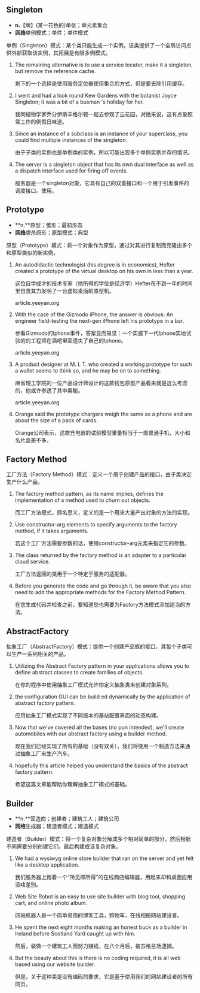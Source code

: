 ## Singleton
- **n.**【牌】(某一花色的)单张；单元素集合
- **网络**单例模式；单件；单件模式

单例（Singleton）模式：某个类只能生成一个实例，该类提供了一个全局访问点供外部获取该实例，其拓展是有限多例模式。

1. The remaining alternative is to use a service locator, make it a singleton, but remove the reference cache. 

   剩下的一个选择是使用服务定位器使用集合的方式，但是要去除引用缓存。

2. I went and had a look round Kew Gardens with the botanist Joyce Singleton; it was a bit of a busman 's holiday for her. 

   我同植物学家乔分伊斯辛格尔顿一起去参观了丘花园，对她来说，这有点象照常工作的例假日味道。

3. Since an instance of a subclass is an instance of your superclass, you could find multiple instances of the singleton. 

   由于子类的实例也是单例类的实例，所以可能出现多个单例实例并存的情况。

4. The server is a singleton object that has its own dual interface as well as a dispatch interface used for firing off events. 

   服务器是一个singleton对象，它具有自己的双重接口和一个用于引发事件的调度接口。使用。

## Prototype

- **n.**原型；雏形；最初形态
- **网络**虐杀原形；原型模式；典型

原型（Prototype）模式：将一个对象作为原型，通过对其进行复制而克隆出多个和原型类似的新实例。

1. An autodidactic technologist (his degree is in economics), Hefter created a prototype of the virtual desktop on his own in less than a year. 

   这位自学成才的技术专家（他所得的学位是经济学）Hefter在不到一年的时间里自食其力发明了一台虚拟桌面的原型机。

   article.yeeyan.org

2. With the case of the Gizmodo iPhone, the answer is obvious: An engineer field-testing the next-gen iPhone left his prototype in a bar. 

   参看Gizmodo的Iphone事件，答案显而易见：一个实施下一代Iphone实地试验的的工程师在酒吧里面遗失了自己的Iphone。

   article.yeeyan.org

3. A product designer at M. I. T. who created a working prototype for such a wallet seems to think so, and he may be on to something. 

   麻省理工学院的一位产品设计师设计的这款钱包原型产品看来就是这么考虑的，他或许参透了其中奥秘。

   article.yeeyan.org

4. Orange said the prototype chargers weigh the same as a phone and are about the size of a pack of cards. 

   Orange公司表示，这款充电器的试验模型重量相当于一部普通手机，大小和名片盒差不多。

##  Factory Method

工厂方法（Factory Method）模式：定义一个用于创建产品的接口，由子类决定生产什么产品。

1. The factory method pattern, as its name implies, defines the implementation of a method used to churn out objects. 

   而工厂方法模式，顾名思义，定义的是一个用来大量产出对象的方法的实现。

2. Use constructor-arg elements to specify arguments to the factory method, if it takes arguments. 

   若这个工厂方法需要参数的话，使用constructor-arg元素来指定它的参数。

3. The class returned by the factory method is an adapter to a particular cloud service. 

   工厂方法返回的类用于一个特定于服务的适配器。

4. Before you generate the code and go through it, be aware that you also need to add the appropriate methods for the Factory Method Pattern. 

   在您生成代码并检查之前，要知道您也需要为Factory方法模式添加适当的方法。

   

## AbstractFactory

抽象工厂（AbstractFactory）模式：提供一个创建产品族的接口，其每个子类可以生产一系列相关的产品。

1. Utilizing the Abstract Factory pattern in your applications allows you to define abstract classes to create families of objects. 

   在你的程序中使用抽象工厂模式允许你定义抽象类来创建对象系列。

2. the configuration GUI can be build ed dynamically by the application of abstract factory pattern. 

   应用抽象工厂模式实现了不同版本的基站配置界面的动态构建。

3. Now that we've covered all the bases (no pun intended), we'll create automobiles with our abstract factory using a builder method. 

   现在我们已经实现了所有的基础（没有双关），我们将使用一个制造方法来通过抽象工厂来生产汽车。

4. hopefully this article helped you understand the basics of the abstract factory pattern. 

   希望这篇文章能帮助你理解抽象工厂模式的基础。

## Builder

- **n.**营造商；创建者；建筑工人；建筑公司
- **网络**生成器；建造者模式；建造模式

建造者（Builder）模式：将一个复杂对象分解成多个相对简单的部分，然后根据不同需要分别创建它们，最后构建成该复杂对象。

1. We had a wysiwyg online store builder that ran on the server and yet felt like a desktop application. 

   我们服务器上跑着一个“所见即所得”的在线商店编辑器，用起来却和桌面应用没啥差别。

2. Web Site Robot is an easy to use site builder with blog tool, shopping cart, and online photo album. 

   网站机器人是一个简单易用的博客工具，购物车，在线相册网站建设者。

3. He spent the next eight months making an honest buck as a builder in Ireland before Scotland Yard caught up with him. 

   然后，装做一个建筑工人而努力赚钱，在八个月后，被苏格兰场逮捕。

4. But the beauty about this is there is no coding required, it is all web based using our website builder. 

   但是，关于这种美是没有编码的要求，它是基于使用我们的网站建设者的所有网页。



